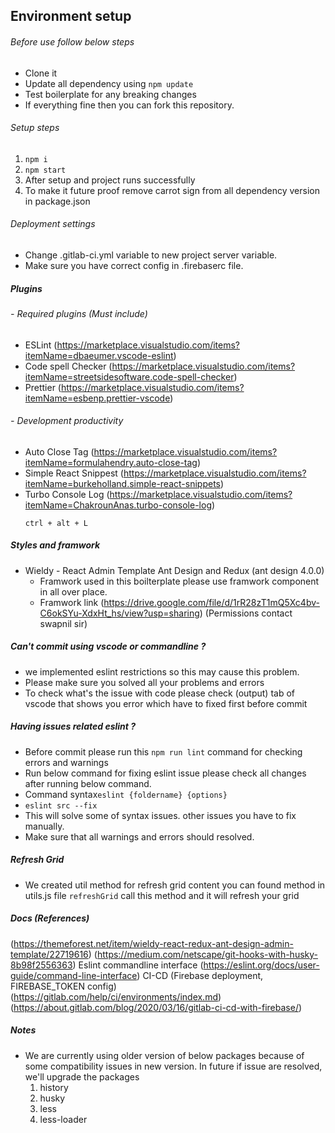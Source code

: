## Environment setup

###### Before use follow below steps

- Clone it
- Update all dependency using `npm update`
- Test boilerplate for any breaking changes
- If everything fine then you can fork this repository.

###### Setup steps

1. `npm i`
2. `npm start`
3. After setup and project runs successfully
4. To make it future proof remove carrot sign from all dependency version in package.json

###### Deployment settings

- Change .gitlab-ci.yml variable to new project server variable.
- Make sure you have correct config in .firebaserc file.

##### Plugins

###### - Required plugins (Must include)

- ESLint (https://marketplace.visualstudio.com/items?itemName=dbaeumer.vscode-eslint)
- Code spell Checker (https://marketplace.visualstudio.com/items?itemName=streetsidesoftware.code-spell-checker)
- Prettier (https://marketplace.visualstudio.com/items?itemName=esbenp.prettier-vscode)

###### - Development productivity

- Auto Close Tag (https://marketplace.visualstudio.com/items?itemName=formulahendry.auto-close-tag)
- Simple React Snippest (https://marketplace.visualstudio.com/items?itemName=burkeholland.simple-react-snippets)
- Turbo Console Log (https://marketplace.visualstudio.com/items?itemName=ChakrounAnas.turbo-console-log)
  ```
  ctrl + alt + L
  ```

##### Styles and framwork

- Wieldy - React Admin Template Ant Design and Redux (ant design 4.0.0)
  - Framwork used in this boilterplate please use framwork component in all over place.
  - Framwork link (https://drive.google.com/file/d/1rR28zT1mQ5Xc4bv-C6okSYu-XdxHt_hs/view?usp=sharing) (Permissions contact swapnil sir)

##### Can't commit using vscode or commandline ?

- we implemented eslint restrictions so this may cause this problem.
- Please make sure you solved all your problems and errors
- To check what's the issue with code please check (output) tab of vscode that shows you error which have to fixed first before commit

##### Having issues related eslint ?

- Before commit please run this `npm run lint` command for checking errors and warnings
- Run below command for fixing eslint issue please check all changes after running below command.
- Command syntax`eslint {foldername} {options}`
- `eslint src --fix`
- This will solve some of syntax issues. other issues you have to fix manually.
- Make sure that all warnings and errors should resolved.

##### Refresh Grid

- We created util method for refresh grid content you can found method in utils.js file `refreshGrid` call this method and it will refresh your grid

##### Docs (References)

(https://themeforest.net/item/wieldy-react-redux-ant-design-admin-template/22719616)
(https://medium.com/netscape/git-hooks-with-husky-8b98f2556363)
Eslint commandline interface (https://eslint.org/docs/user-guide/command-line-interface)
CI-CD (Firebase deployment, FIREBASE_TOKEN config) (https://gitlab.com/help/ci/environments/index.md)
(https://about.gitlab.com/blog/2020/03/16/gitlab-ci-cd-with-firebase/)

##### Notes

- We are currently using older version of below packages because of some compatibility issues in new version. In future if issue are resolved, we'll upgrade the packages
  1. history
  2. husky
  3. less
  4. less-loader
